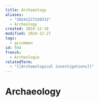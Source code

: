 ```yaml
---
title: Archaeology
aliases:
  - "20241227150332"
  - Archeology
created: 2024-12-18
modified: 2024-12-27
tags:
  - gccommon
id: 594
french:
  - Archeologie
relatedTerm:
  - "[[Archaeological investigations]]"
---
```

# Archaeology
